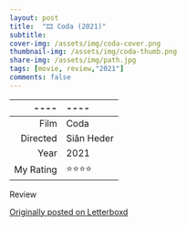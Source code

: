 ```yaml
---
layout: post
title:  "🎞️ Coda (2021)"
subtitle:
cover-img: /assets/img/coda-cover.png
thumbnail-img: /assets/img/coda-thumb.png
share-img: /assets/img/path.jpg
tags: [movie, review,"2021"]
comments: false
---
```


----|----
--: | :--
Film | Coda
Directed | Siân Heder
Year | 2021
My Rating | ⭐⭐⭐⭐

Review

[Originally posted on Letterboxd](https://letterboxd.com/nickbarrett/film/coda/-2021)
